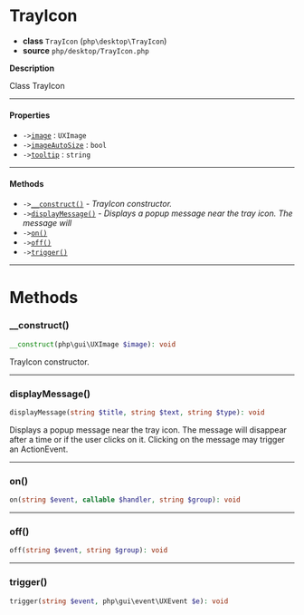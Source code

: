 # TrayIcon

- **class** `TrayIcon` (`php\desktop\TrayIcon`)
- **source** `php/desktop/TrayIcon.php`

**Description**

Class TrayIcon

---

#### Properties

- `->`[`image`](#prop-image) : `UXImage`
- `->`[`imageAutoSize`](#prop-imageautosize) : `bool`
- `->`[`tooltip`](#prop-tooltip) : `string`

---

#### Methods

- `->`[`__construct()`](#method-__construct) - _TrayIcon constructor._
- `->`[`displayMessage()`](#method-displaymessage) - _Displays a popup message near the tray icon.  The message will_
- `->`[`on()`](#method-on)
- `->`[`off()`](#method-off)
- `->`[`trigger()`](#method-trigger)

---
# Methods

<a name="method-__construct"></a>

### __construct()
```php
__construct(php\gui\UXImage $image): void
```
TrayIcon constructor.

---

<a name="method-displaymessage"></a>

### displayMessage()
```php
displayMessage(string $title, string $text, string $type): void
```
Displays a popup message near the tray icon.  The message will
disappear after a time or if the user clicks on it.  Clicking
on the message may trigger an ActionEvent.

---

<a name="method-on"></a>

### on()
```php
on(string $event, callable $handler, string $group): void
```

---

<a name="method-off"></a>

### off()
```php
off(string $event, string $group): void
```

---

<a name="method-trigger"></a>

### trigger()
```php
trigger(string $event, php\gui\event\UXEvent $e): void
```